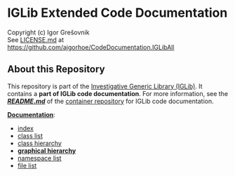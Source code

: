 
# IGLib Extended Code Documentation

Copyright (c) Igor Grešovnik  
See [LICENSE.md](LICENSE.md) at https://github.com/ajgorhoe/CodeDocumentation.IGLibAll

## About this Repository

This repository is part of the [Investigative Generic Library (IGLib)](https://github.com/ajgorhoe/IGLib.modules.IGLibCore/blob/main/README.md). It contains a **part of IGLib code documentation**. For more information, see the ***[README.md](https://github.com/ajgorhoe/CodeDocumentation/blob/main/README.md)*** of the [container repository](https://github.com/ajgorhoe/CodeDocumentation) for IGLib code documentation.

**[Documentation](html/index.html)**:

* [index](html/index.html)
* [class list](html/annotated.html)
* [class hierarchy](html/hierarchy.html)
* **[graphical hierarchy](html/inherits.html)**
* [namespace list](html/namespaces.html)
* [file list](html/files.html)

